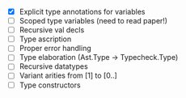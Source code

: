 - [x] Explicit type annotations for variables
- [ ] Scoped type variables (need to read paper!)
- [ ] Recursive val decls
- [ ] Type ascription
- [ ] Proper error handling
- [ ] Type elaboration (Ast.Type -> Typecheck.Type)
- [ ] Recursive datatypes
- [ ] Variant arities from [1] to [0..]
- [ ] Type constructors
